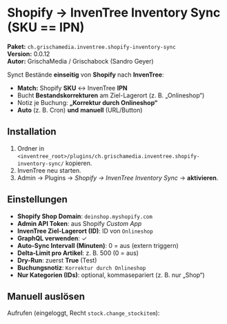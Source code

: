 # Shopify → InvenTree Inventory Sync (SKU == IPN)

**Paket:** `ch.grischamedia.inventree.shopify-inventory-sync`  
**Version:** 0.0.12  
**Autor:** GrischaMedia / Grischabock (Sandro Geyer)

Synct Bestände **einseitig** von **Shopify** nach **InvenTree**:
- **Match:** Shopify **SKU** ↔ InvenTree **IPN**
- Bucht **Bestandskorrekturen** am Ziel-Lagerort (z. B. „Onlineshop“)
- Notiz je Buchung: **„Korrektur durch Onlineshop“**
- **Auto** (z. B. Cron) **und** **manuell** (URL/Button)

## Installation
1. Ordner in `<inventree_root>/plugins/ch.grischamedia.inventree.shopify-inventory-sync/` kopieren.
2. InvenTree neu starten.
3. Admin → Plugins → *Shopify → InvenTree Inventory Sync* → **aktivieren**.

## Einstellungen
- **Shopify Shop Domain**: `deinshop.myshopify.com`
- **Admin API Token**: aus Shopify *Custom App*
- **InvenTree Ziel-Lagerort (ID)**: ID von `Onlineshop`
- **GraphQL verwenden**: ✓
- **Auto-Sync Intervall (Minuten)**: 0 = aus (extern triggern)
- **Delta-Limit pro Artikel**: z. B. 500 (0 = aus)
- **Dry-Run**: zuerst **True** (Test)
- **Buchungsnotiz**: `Korrektur durch Onlineshop`
- **Nur Kategorien (IDs)**: optional, kommasepariert (z. B. nur „Shop“)

## Manuell auslösen
Aufrufen (eingeloggt, Recht `stock.change_stockitem`):